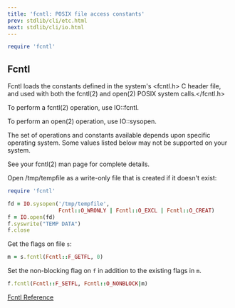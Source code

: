 ```yaml
---
title: 'fcntl: POSIX file access constants'
prev: stdlib/cli/etc.html
next: stdlib/cli/io.html
---
```



```ruby
require 'fcntl'
```

## Fcntl[](#fcntl)

Fcntl loads the constants defined in the system's <fcntl.h> C header
file, and used with both the fcntl(2) and open(2) POSIX system
calls.</fcntl.h>

To perform a fcntl(2) operation, use IO::fcntl.

To perform an open(2) operation, use IO::sysopen.

The set of operations and constants available depends upon specific
operating system. Some values listed below may not be supported on your
system.

See your fcntl(2) man page for complete details.

Open /tmp/tempfile as a write-only file that is created if it doesn't
exist:


```ruby
require 'fcntl'

fd = IO.sysopen('/tmp/tempfile',
                Fcntl::O_WRONLY | Fcntl::O_EXCL | Fcntl::O_CREAT)
f = IO.open(fd)
f.syswrite("TEMP DATA")
f.close
```

Get the flags on file `s`: 

```ruby
m = s.fcntl(Fcntl::F_GETFL, 0)
```

Set the non-blocking flag on `f` in addition to the existing flags in
`m`.


```ruby
f.fcntl(Fcntl::F_SETFL, Fcntl::O_NONBLOCK|m)
```

<a href='https://ruby-doc.org/stdlib-2.7.0/libdoc/fcntl/rdoc/Fcntl.html'
class='ruby-doc remote' target='_blank'>Fcntl Reference</a>

